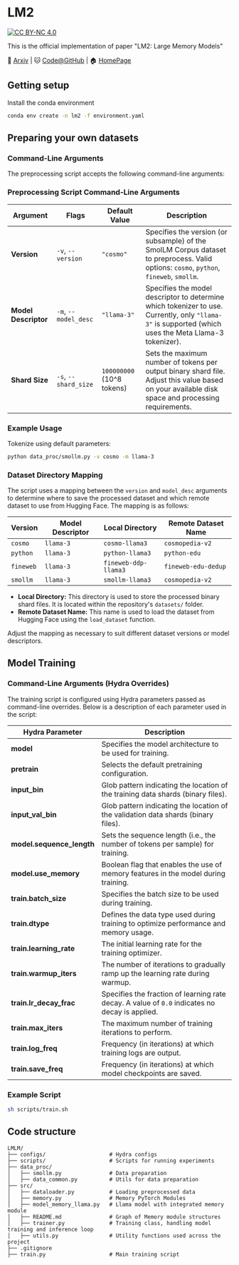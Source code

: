 # LM2
[![CC BY-NC 4.0](https://licensebuttons.net/l/by-nc/4.0/88x31.png)](https://creativecommons.org/licenses/by-nc/4.0/)

This is the official implementation of paper "LM2: Large Memory Models"

📝 [Arxiv](https://arxiv.org/abs/2502.06049v1) \|
🐱 [Code@GitHub](https://github.com/convergence-ai/lm2.git) \| 
🏠 [HomePage](https://convergence.ai/)
## Getting setup

Install the conda environment

```bash
conda env create -n lm2 -f environment.yaml
```

## Preparing your own datasets


### Command-Line Arguments

The preprocessing script accepts the following command-line arguments:

### Preprocessing Script Command-Line Arguments

| **Argument**         | **Flags**                | **Default Value**         | **Description**                                                                                                                                                          |
|----------------------|--------------------------|---------------------------|--------------------------------------------------------------------------------------------------------------------------------------------------------------------------|
| **Version**          | `-v`, `--version`        | `"cosmo"`                 | Specifies the version (or subsample) of the SmolLM Corpus dataset to preprocess. Valid options: `cosmo`, `python`, `fineweb`, `smollm`.                                |
| **Model Descriptor** | `-m`, `--model_desc`     | `"llama-3"`               | Specifies the model descriptor to determine which tokenizer to use. Currently, only `"llama-3"` is supported (which uses the Meta Llama-3 tokenizer).                |
| **Shard Size**       | `-s`, `--shard_size`     | `100000000` (10^8 tokens) | Sets the maximum number of tokens per output binary shard file. Adjust this value based on your available disk space and processing requirements.                      |


### Example Usage

Tokenize using default parameters:

```bash
python data_proc/smollm.py -v cosmo -m llama-3
```

### Dataset Directory Mapping

The script uses a mapping between the `version` and `model_desc` arguments to determine where to save the processed dataset and which remote dataset to use from Hugging Face. The mapping is as follows:

| **Version** | **Model Descriptor** | **Local Directory**    | **Remote Dataset Name** |
|-------------|----------------------|------------------------|-------------------------|
| `cosmo`     | `llama-3`            | `cosmo-llama3`         | `cosmopedia-v2`         |
| `python`    | `llama-3`            | `python-llama3`        | `python-edu`            |
| `fineweb`   | `llama-3`            | `fineweb-ddp-llama3`    | `fineweb-edu-dedup`      |
| `smollm`    | `llama-3`            | `smollm-llama3`        | `cosmopedia-v2`         |

- **Local Directory:** This directory is used to store the processed binary shard files. It is located within the repository's `datasets/` folder.
- **Remote Dataset Name:** This name is used to load the dataset from Hugging Face using the `load_dataset` function.

Adjust the mapping as necessary to suit different dataset versions or model descriptors.

## Model Training

### Command-Line Arguments (Hydra Overrides)

The training script is configured using Hydra parameters passed as command-line overrides. Below is a description of each parameter used in the script:

| **Hydra Parameter**       | **Description**                                                                                                                                                     |
|---------------------------|---------------------------------------------------------------------------------------------------------------------------------------------------------------------|
| **model**                 | Specifies the model architecture to be used for training.                                                                                                         |
| **pretrain**              | Selects the default pretraining configuration.                                                                                                                    |
| **input_bin**             | Glob pattern indicating the location of the training data shards (binary files).                                                                                  |
| **input_val_bin**         | Glob pattern indicating the location of the validation data shards (binary files).                                                                                |
| **model.sequence_length** | Sets the sequence length (i.e., the number of tokens per sample) for training.                                                                                     |
| **model.use_memory**      | Boolean flag that enables the use of memory features in the model during training.                                                                                 |
| **train.batch_size**      | Specifies the batch size to be used during training.                                                                                                              |
| **train.dtype**           | Defines the data type used during training to optimize performance and memory usage.                                                                               |
| **train.learning_rate**   | The initial learning rate for the training optimizer.                                                                                                             |
| **train.warmup_iters**    | The number of iterations to gradually ramp up the learning rate during warmup.                                                                                      |
| **train.lr_decay_frac**   | Specifies the fraction of learning rate decay. A value of `0.0` indicates no decay is applied.                                                                       |
| **train.max_iters**       | The maximum number of training iterations to perform.                                                                                                             |
| **train.log_freq**        | Frequency (in iterations) at which training logs are output.                                                                                                      |
| **train.save_freq**       | Frequency (in iterations) at which model checkpoints are saved.

### Example Script
```bash
sh scripts/train.sh
```

## Code structure

```plaintext
LMLM/
├── configs/                    # Hydra configs
├── scripts/                    # Scripts for running experiments
├── data_proc/                    
│   ├── smollm.py               # Data preparation 
│   ├── data_common.py          # Utils for data preparation 
├── src/
│   ├── dataloader.py           # Loading preprocessed data
│   ├── memory.py               # Memory PyTorch Modules
│   ├── model_memory_llama.py   # Llama model with integrated memory module
│   ├── README.md               # Graph of Memory module structures
│   ├── trainer.py              # Training class, handling model training and inference loop
│   ├── utils.py                # Utility functions used across the project
├── .gitignore
├── train.py                    # Main training script

